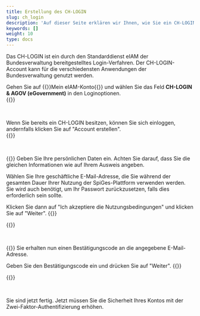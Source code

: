 ```yaml
---
title: Erstellung des CH-LOGIN
slug: ch_login
description: 'Auf dieser Seite erklären wir Ihnen, wie Sie ein CH-LOGIN einrichten, ein Konto, mit dem Sie sich bei eIAM anmelden können.'
keywords: []
weight: 10
type: docs
---
```


Das CH-LOGIN ist ein durch den Standarddienst eIAM der Bundesverwaltung bereitgestelltes Login-Verfahren. Der CH-LOGIN-Account kann für die verschiedensten Anwendungen der Bundesverwaltung genutzt werden.

<div class="two_column">

<div class="left_col">
<!-- First column content goes here -->
Gehen Sie auf {{<link url="https://www.myaccount.eiam.admin.ch/" newTab="true">}}Mein eIAM-Konto{{</link>}} und wählen Sie das Feld <strong>CH-LOGIN & AGOV (eGovernment)</strong> in den Loginoptionen.
</div>

<div class="right_col">
<!-- Second column content goes here -->
{{<insertImage image="ch_login_wahlen.png" description="Choix connexion" class="edge max-w-90">}}
</div>

</div>

&nbsp;

<!-- Deuxième paire de colonnes -->

<div class="two_column">

<div class="left_col">
<!-- First column content goes here -->
Wenn Sie bereits ein CH-LOGIN besitzen, können Sie sich einloggen, andernfalls klicken Sie auf "Account erstellen".
</div>

<div class="right_col">
<!-- Second column content goes here -->
{{<insertImage image="konto_erstellen.png" description="Choix connexion" class="edge max-w-90">}}
</div>

</div>

&nbsp;
<!-- 3eme paire de colonnes -->

<div class="two_column">

<div class="left_col">
<!-- First column content goes here -->
{{<markdown>}}
Geben Sie Ihre persönlichen Daten ein. Achten Sie darauf, dass Sie die gleichen Informationen wie auf Ihrem Ausweis angeben.

Wählen Sie Ihre geschäftliche E-Mail-Adresse, die Sie während der gesamten Dauer Ihrer Nutzung der SpiGes-Plattform verwenden werden. Sie wird auch benötigt, um Ihr Passwort zurückzusetzen, falls dies erforderlich sein sollte.

Klicken Sie dann auf "Ich akzeptiere die Nutzungsbedingungen" und klicken Sie auf "Weiter".
{{</markdown>}}
</div>

<div class="right_col">
<!-- Second column content goes here -->
{{<insertImage image="personlichen_data.png" description="Choix connexion" class="edge max-w-90">}}
</div>

</div>

&nbsp;
<!-- 4eme paire de colonnes -->

<div class="two_column">

<div class="left_col">
<!-- First column content goes here -->
{{<markdown>}}
Sie erhalten nun einen Bestätigungscode an die angegebene E-Mail-Adresse.

Geben Sie den Bestätigungscode ein und drücken Sie auf "Weiter".
{{</markdown>}}
</div>

<div class="right_col">
<!-- Second column content goes here -->
{{<insertImage image="code_conf_de.png" description="Choix connexion" class="edge max-w-90">}}  
</div>

</div>

&nbsp;

Sie sind jetzt fertig. Jetzt müssen Sie die Sicherheit Ihres Kontos mit der Zwei-Faktor-Authentifizierung erhöhen.
